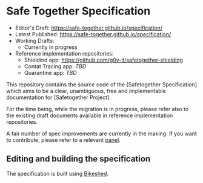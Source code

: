 # Safe Together Specification

* Editor's Draft: https://safe-together.github.io/specification/
* Latest Published: https://safe-together.github.io/specification/
* Working Drafts:
  * Currently in progress
* Reference implementation repositories:
  * Shieldind app: https://github.com/g0v-it/safetogether-shielding
  * Contat Tracing app: *TBD*
  * Quarantine app: *TBD*

This repository contains the source code of the [Safetogether Specification]
which aims to be a clear, unambiguous, free and implementable documentation for [Safetogether Project].

For the time being, while the migration is in progress, please refer also to the existing draft documents available in reference implementation repositories.

A fair number of spec improvements are currently in the making. If you want to contribute, please refer to a relevant [panel](https://safe-together.github.io/specification/panels/).


## Editing and building the specification
The specification is built using [Bikeshed](https://tabatkins.github.io/bikeshed/).

